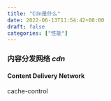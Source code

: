 ```yaml
---
title: "Cdn是什么"
date: 2022-06-13T11:54:42+08:00
draft: false
categories: ["性能"]
---
```


### 内容分发网络 **_cdn_**

#### Content Delivery Network

cache-control
